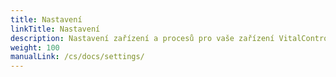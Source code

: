 ```yaml
---
title: Nastavení
linkTitle: Nastavení
description: Nastavení zařízení a procesů pro vaše zařízení VitalControl
weight: 100
manualLink: /cs/docs/settings/
---
```

<script>
  window.location.href = "/cs/docs/settings/";
</script>

